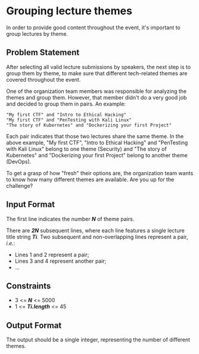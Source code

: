 # Grouping lecture themes

In order to provide good content throughout the event, it's important to group lectures by theme.

## Problem Statement

After selecting all valid lecture submissions by speakers, the next step is to group them by theme, to make sure that different tech-related themes are covered throughout the event.

One of the organization team members was responsible for analyzing the themes and group them. However, that member didn't do a very good job and decided to group them in pairs. An example:

```
"My first CTF" and "Intro to Ethical Hacking"
"My first CTF" and "PenTesting with Kali Linux"
"The story of Kubernetes" and "Dockerizing your first Project"
```

Each pair indicates that those two lectures share the same theme. In the above example, "My first CTF", "Intro to Ethical Hacking" and "PenTesting with Kali Linux" belong to one theme (Security) and "The story of Kubernetes" and "Dockerizing your first Project" belong to another theme (DevOps).

To get a grasp of how "fresh" their options are, the organization team wants to know how many different themes are available. Are you up for the challenge?

## Input Format

The first line indicates the number ***N*** of theme pairs.

There are ***2N*** subsequent lines, where each line features a single lecture title string ***Ti***. Two subsequent and non-overlapping lines represent a pair, *i.e.*:

- Lines 1 and 2 represent a pair;
- Lines 3 and 4 represent another pair;
- ...

## Constraints

- 3 <= ***N*** <= 5000
- 1 <= ***Ti.length*** <= 45

## Output Format

The output should be a single integer, representing the number of different themes.
